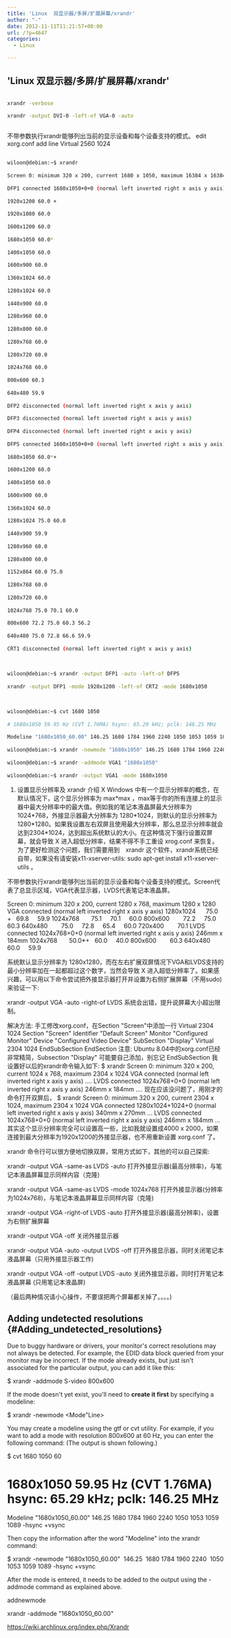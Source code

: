 ```yaml
---
title: 'Linux  双显示器/多屏/扩展屏幕/xrandr'
author: "-"
date: 2012-11-11T11:21:57+00:00
url: /?p=4647
categories:
  - Linux

---
```

## 'Linux  双显示器/多屏/扩展屏幕/xrandr'
```bash

xrandr -verbose

xrandr -output DVI-0 -left-of VGA-0 -auto
  
```

不带参数执行xrandr能够列出当前的显示设备和每个设备支持的模式。 edit xorg.conf add line Virtual 2560 1024

```bash
  
wiloon@debian:~$ xrandr
  
Screen 0: minimum 320 x 200, current 1680 x 1050, maximum 16384 x 16384
  
DFP1 connected 1680x1050+0+0 (normal left inverted right x axis y axis) 518mm x 324mm
   
1920x1200 60.0 +
   
1920x1080 60.0
   
1600x1200 60.0
   
1680x1050 60.0*
   
1400x1050 60.0
   
1600x900 60.0
   
1360x1024 60.0
   
1280x1024 60.0
   
1440x900 60.0
   
1280x960 60.0
   
1280x800 60.0
   
1280x768 60.0
   
1280x720 60.0
   
1024x768 60.0
   
800x600 60.3
   
640x480 59.9
  
DFP2 disconnected (normal left inverted right x axis y axis)
  
DFP3 disconnected (normal left inverted right x axis y axis)
  
DFP4 disconnected (normal left inverted right x axis y axis)
  
DFP5 connected 1680x1050+0+0 (normal left inverted right x axis y axis) 408mm x 255mm
   
1680x1050 60.0*+
   
1600x1200 60.0
   
1400x1050 60.0
   
1600x900 60.0
   
1360x1024 60.0
   
1280x1024 75.0 60.0
   
1440x900 59.9
   
1280x960 60.0
   
1280x800 60.0
   
1152x864 60.0 75.0
   
1280x768 60.0
   
1280x720 60.0
   
1024x768 75.0 70.1 60.0
   
800x600 72.2 75.0 60.3 56.2
   
640x480 75.0 72.8 66.6 59.9
  
CRT1 disconnected (normal left inverted right x axis y axis)
  
```

```bash
  
wiloon@debian:~$ xrandr -output DFP1 -auto -left-of DFP5
  
xrandr -output DFP1 -mode 1920x1200 -left-of CRT2 -mode 1680x1050
  
```

```bash

wiloon@debian:~$ cvt 1680 1050
  
# 1680x1050 59.95 Hz (CVT 1.76MA) hsync: 65.29 kHz; pclk: 146.25 MHz
  
Modeline "1680x1050_60.00" 146.25 1680 1784 1960 2240 1050 1053 1059 1089 -hsync +vsync
  
wiloon@debian:~$ xrandr -newmode "1680x1050" 146.25 1680 1784 1960 2240 1050 1053 1059 1089 -hsync +vsync
  
wiloon@debian:~$ xrandr -addmode VGA1 "1680x1050"
  
wiloon@debian:~$ xrandr -output VGA1 -mode 1680x1050

```

1. 设置显示分辨率及 xrandr 介绍 X Windows 中有一个显示分辨率的概念，在默认情况下，这个显示分辨率为 max\*max ，max等于你的所有连接上的显示器中最大分辨率中的最大值。例如我的笔记本液晶屏最大分辨率为 1024\*768，外接显示器最大分辨率为 1280\*1024，则默认的显示分辨率为 1280\*1280。如果我设置左右双屏且使用最大分辨率，那么总显示分辨率就会达到2304*1024，达到超出系统默认的大小。在这种情况下强行设置双屏幕，就会导致 X 进入超低分辨率，结果不得不手工重设 xrog.conf 来恢复。 为了更好检测这个问题，我们需要用到　xrandr 这个软件，xrandr系统已经自带，如果没有请安装x11-xserver-utils: sudo apt-get install x11-xserver-utils 。

不带参数执行xrandr能够列出当前的显示设备和每个设备支持的模式。Screen代表了总显示区域，VGA代表显示器，LVDS代表笔记本液晶屏。

Screen 0: minimum 320 x 200, current 1280 x 768, maximum 1280 x 1280 VGA connected (normal left inverted right x axis y axis) 1280x1024      75.0 +   69.8     59.9 1024x768       75.1     70.1     60.0 800x600        72.2     75.0     60.3 640x480        75.0     72.8     65.4     60.0 720x400        70.1 LVDS connected 1024x768+0+0 (normal left inverted right x axis y axis) 246mm x 184mm 1024x768       50.0*+   60.0     40.0 800x600        60.3 640x480        60.0     59.9

系统默认显示分辨率为 1280x1280，而在左右扩展双屏情况下VGA和LVDS支持的最小分辨率加在一起都超过这个数字，当然会导致 X 进入超低分辨率了。如果感兴趣，可以用以下命令尝试把外接显示器打开并设置为右侧扩展屏幕（不用sudo) 来验证一下: 

xrandr -output VGA -auto -right-of LVDS 系统会出错，提升说屏幕大小超出限制。

解决方法: 手工修改xorg.conf，在Section "Screen"中添加一行 Virtual 2304 1024 Section "Screen" Identifier "Default Screen" Monitor "Configured Monitor" Device "Configured Video Device" SubSection "Display" Virtual 2304 1024 EndSubSection EndSection 注意: Ubuntu 8.04中的xorg.conf已经非常精简，Subsection "Display" 可能要自己添加，别忘记 EndSubSection 我设置好以后的xrandr命令输入如下:  $ xrandr Screen 0: minimum 320 x 200, current 1024 x 768, maximum 2304 x 1024 VGA connected (normal left inverted right x axis y axis) .... LVDS connected 1024x768+0+0 (normal left inverted right x axis y axis) 246mm x 184mm .... 现在应该没问题了，用刚才的命令打开双屏后， $ xrandr Screen 0: minimum 320 x 200, current 2304 x 1024, maximum 2304 x 1024 VGA connected 1280x1024+1024+0 (normal left inverted right x axis y axis) 340mm x 270mm ... LVDS connected 1024x768+0+0 (normal left inverted right x axis y axis) 246mm x 184mm ... 其实这个显示分辨率完全可以设置高一些，比如我就设置成4000 x 2000，如果连接到最大分辨率为1920x1200的外接显示器，也不用重新设置 xorg.conf 了。

xrandr 命令行可以很方便地切换双屏，常用方式如下，其他的可以自己探索: 

xrandr -output VGA -same-as LVDS -auto 打开外接显示器(最高分辨率)，与笔记本液晶屏幕显示同样内容（克隆) 

xrandr -output VGA -same-as LVDS -mode 1024x768 打开外接显示器(分辨率为1024x768)，与笔记本液晶屏幕显示同样内容（克隆) 

xrandr -output VGA -right-of LVDS -auto 打开外接显示器(最高分辨率)，设置为右侧扩展屏幕

xrandr -output VGA -off 关闭外接显示器

xrandr -output VGA -auto -output LVDS -off 打开外接显示器，同时关闭笔记本液晶屏幕（只用外接显示器工作) 

xrandr -output VGA -off -output LVDS -auto 关闭外接显示器，同时打开笔记本液晶屏幕 (只用笔记本液晶屏)

（最后两种情况请小心操作，不要误把两个屏幕都关掉了。。。。) 

## Adding undetected resolutions {#Adding_undetected_resolutions}

Due to buggy hardware or drivers, your monitor's correct resolutions may not always be detected. For example, the EDID data block queried from your monitor may be incorrect. If the mode already exists, but just isn't associated for the particular output, you can add it like this:

$ xrandr -addmode S-video 800x600

If the mode doesn't yet exist, you'll need to **create it first** by specifying a modeline:

$ xrandr -newmode <Mode"Line>

You may create a modeline using the gtf or cvt utility. For example, if you want to add a mode with resolution 800x600 at 60 Hz, you can enter the following command: (The output is shown following.)

$ cvt 1680 1050 60

# 1680x1050 59.95 Hz (CVT 1.76MA) hsync: 65.29 kHz; pclk: 146.25 MHz
  
Modeline "1680x1050_60.00" 146.25 1680 1784 1960 2240 1050 1053 1059 1089 -hsync +vsync

Then copy the information after the word "Modeline" into the xrandr command:

$ xrandr -newmode "1680x1050_60.00"  146.25  1680 1784 1960 2240  1050 1053 1059 1089 -hsync +vsync

After the mode is entered, it needs to be added to the output using the -addmode command as explained above.

addnewmode

xrandr -addmode "1680x1050_60.00"

https://wiki.archlinux.org/index.php/Xrandr